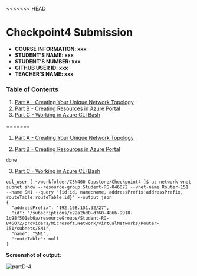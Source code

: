 <<<<<<< HEAD
# Checkpoint4 Submission

- **COURSE INFORMATION: xxx**
- **STUDENT’S NAME: xxx**
- **STUDENT'S NUMBER: xxx**
- **GITHUB USER ID: xxx**
- **TEACHER’S NAME: xxx**

### Table of Contents
1. [Part A - Creating Your Unique Network Topology](#part-a)
2. [Part B - Creating Resources in Azure Portal](#part-b)
3. [Part C - Working in Azure CLI Bash](#part-c)

=======

1. [Part A - Creating Your Unique Network Topology](#part-a)

2. [Part B - Creating Resources in Azure Portal](#part-b)

```
done
```

3. [Part C - Working in Azure CLI Bash](#part-c)

```
odl_user [ ~/workfolder/CSN400-Capstone/Checkpoint4 ]$ az network vnet subnet show --resource-group Student-RG-846072 --vnet-name Router-151 --name SN1 --query "{id:id, name:name, addressPrefix:addressPrefix, routeTable:routeTable.id}" --output json
{
  "addressPrefix": "192.168.151.32/27",
  "id": "/subscriptions/e22a2bd0-d760-4866-9918-1c98f501eb6a/resourceGroups/Student-RG-846072/providers/Microsoft.Network/virtualNetworks/Router-151/subnets/SN1",
  "name": "SN1",
  "routeTable": null
}
```

**Screenshot of output:**

![partD-4](https://user-images.githubusercontent.com/123032283/216807684-fc6670d7-0472-4f03-b3be-130bbdcce70e.png)